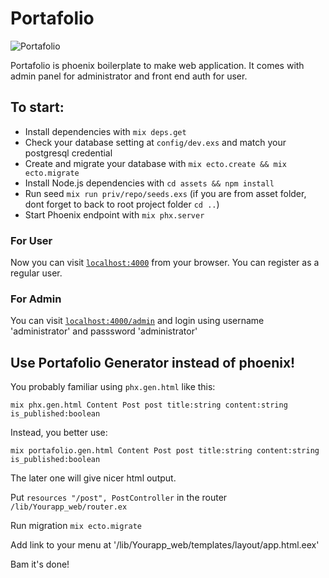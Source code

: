 # Portafolio

![Portafolio](https://imgur.com/9bdb488a-58d0-45e3-9706-2948d0dc9b22)

Portafolio is phoenix boilerplate to make web application. It comes with admin panel for administrator and front end auth for user.





## To start:

  * Install dependencies with `mix deps.get`
  * Check your database setting at `config/dev.exs` and match your postgresql credential
  * Create and migrate your database with `mix ecto.create && mix ecto.migrate`
  * Install Node.js dependencies with `cd assets && npm install`
  * Run seed `mix run priv/repo/seeds.exs` (if you are from asset folder, dont forget to back to root project folder `cd ..`)
  * Start Phoenix endpoint with `mix phx.server`

### For User
Now you can visit [`localhost:4000`](http://localhost:4000) from your browser.
You can register as a regular user.

### For Admin
You can visit [`localhost:4000/admin`](http://localhost:4000/admin) and login using username 'administrator' and passsword 'administrator'


## Use Portafolio Generator instead of phoenix!
You probably familiar using `phx.gen.html` like this:

`mix phx.gen.html Content Post post title:string content:string is_published:boolean`

Instead, you better use:

`mix portafolio.gen.html Content Post post title:string content:string is_published:boolean`

The later one will give nicer html output.

Put `resources "/post", PostController` in the router `/lib/Yourapp_web/router.ex`

Run migration `mix ecto.migrate`

Add link to your menu at '/lib/Yourapp_web/templates/layout/app.html.eex'

Bam it's done!

